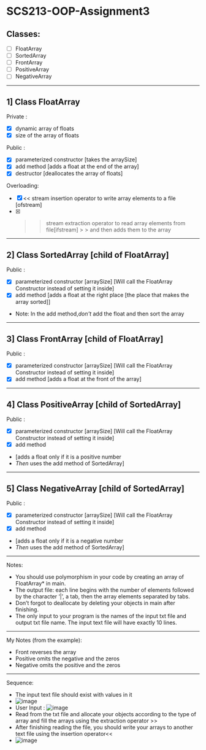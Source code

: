 # SCS213-OOP-Assignment3

## Classes:

- [ ] FloatArray
- [ ] SortedArray
- [ ] FrontArray
- [ ] PositiveArray
- [ ] NegativeArray

---

## 1] Class FloatArray

Private :

- [x] dynamic array of floats
- [x] size of the array of floats

Public :

- [x] parameterized constructor [takes the arraySize]
- [x] add method [adds a float at the end of the array]
- [x] destructor [deallocates the array of floats]

Overloading:

- [x] << stream insertion operator to write array elements to a file [ofstream]
- [x] > > stream extraction operator to read array elements from file[ifstream]
      > > and then adds them to the array

---

## 2] Class SortedArray [child of FloatArray]

Public :

- [x] parameterized constructor [arraySize] [Will call the FloatArray Constructor instead of setting it inside]
- [x] add method [adds a float at the right place [the place that makes the array sorted]]
- Note: In the add method,_don't_ add the float and then sort the array

---

## 3] Class FrontArray [child of FloatArray]

Public :

- [x] parameterized constructor [arraySize] [Will call the FloatArray Constructor instead of setting it inside]
- [x] add method [adds a float at the front of the array]

---

## 4] Class PositiveArray [child of SortedArray]

Public :

- [x] parameterized constructor [arraySize] [Will call the FloatArray Constructor instead of setting it inside]
- [x] add method
- [adds a float only if it is a positive number
- _Then_ uses the add method of SortedArray]

---

## 5] Class NegativeArray [child of SortedArray]

Public :

- [x] parameterized constructor [arraySize] [Will call the FloatArray Constructor instead of setting it inside]
- [x] add method
- [adds a float only if it is a negative number
- _Then_ uses the add method of SortedArray]

---

Notes:

- You should use polymorphism in your code by creating an array of FloatArray\* in main.
- The output file: each line begins with the number of elements followed by the character ‘|’, a tab, then the array elements separated by tabs.
- Don’t forgot to deallocate by deleting your objects in main after finishing.
- The only input to your program is the names of the input txt file and output txt file name. The input text file will have exactly 10 lines.

---

My Notes (from the example):

- Front reverses the array
- Positive omits the negative and the zeros
- Negative omits the positive and the zeros

---

Sequence:

- The input text file should exist with values in it
- ![image](https://user-images.githubusercontent.com/78238174/146653402-a82e7155-0a66-452d-a3ce-6e4ef64f4981.png)
- User Input : ![image](https://user-images.githubusercontent.com/78238174/146653332-13b8f801-15cc-4d48-8e8d-a65e35e4b6b8.png)
- Read from the txt file and allocate your objects according to the type of array and fill the arrays using the extraction operator >>
- After finishing reading the file, you should write your arrays to another text file using the insertion operator<<
- ![image](https://user-images.githubusercontent.com/78238174/146653424-ed2b5fbc-13bf-478c-aba1-de04154b53a4.png)
